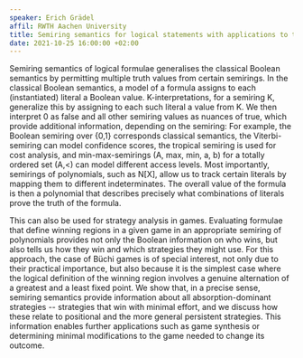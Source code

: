 ```yaml
---
speaker: Erich Grädel
affil: RWTH Aachen University
title: Semiring semantics for logical statements with applications to the strategy analysis of games
date: 2021-10-25 16:00:00 +02:00
---
```

Semiring semantics of logical formulae generalises the classical Boolean semantics by permitting multiple truth values from certain semirings. In the classical Boolean semantics, a model of a formula assigns to each (instantiated) literal a Boolean value.
K-interpretations, for a semiring K, generalize this by assigning to each such literal a value from K. We then interpret 0 as false and
all other semiring values as nuances of true, which provide additional information, depending on the semiring:
For example, the Boolean semiring over {0,1} corresponds classical semantics, the Viterbi-semiring can model confidence scores,
the tropical semiring is used for cost analysis, and min-max-semirings (A, max, min, a, b) for a totally ordered set
(A,<) can model different access levels. Most importantly, semirings of polynomials, such as N[X], allow us to track certain literals by mapping them
to different indeterminates. The overall value of the formula is then a polynomial that describes precisely what combinations of literals prove the truth of the formula.

<!--more-->

This can also be used for strategy analysis in games.
Evaluating formulae that define winning regions in a given game in an appropriate
semiring of polynomials provides not only the Boolean information on who wins, but also tells us how they win and which strategies they might use. For this approach,
the case of Büchi games is of special interest, not only due to their practical importance, but also because it is the simplest case where
the logical definition of the winning region involves a genuine alternation of a greatest and a least fixed point.
We show that, in a precise sense, semiring semantics provide information about all absorption-dominant strategies -- strategies that win with minimal effort,
and we discuss how these relate to positional and the more general persistent strategies.
This information enables further applications such as game synthesis or determining minimal modifications to the game needed to change its outcome.
